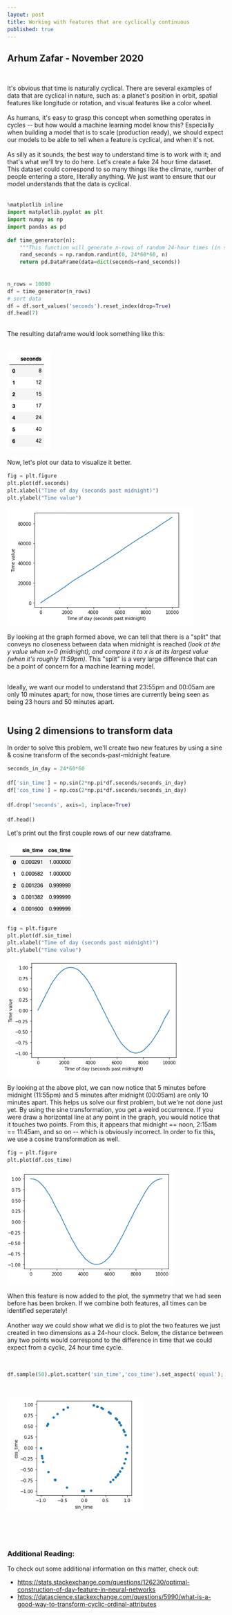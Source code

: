 ```yaml
---
layout: post
title: Working with features that are cyclically continuous
published: true
---
```



## Arhum Zafar - November 2020

<br>

It's obvious that time is naturally cyclical. There are several examples of data that are cyclical in nature, such as: a planet's position in orbit, spatial features like longitude or rotation, and visual features like a color wheel.  
<br>
As humans, it's easy to grasp this concept when something operates in cycles -- but how would a machine learning model know this? Especially when building a model that is to scale (production ready), we should expect our models to be able to tell when a feature is cyclical, and when it's not. 
<br>
<br>
As silly as it sounds, the best way to understand time is to work with it; and that's what we'll try to do here. Let's create a fake 24 hour time dataset. This dataset could correspond to so many things like the climate, number of people entering a store, literally anything. We just want to ensure that our model understands that the data is cyclical.
<br>
<br>
```python
%matplotlib inline
import matplotlib.pyplot as plt
import numpy as np
import pandas as pd
``` 

```python
def time_generator(n):
    """This function will generate n-rows of random 24-hour times (in seconds past midnight)"""
    rand_seconds = np.random.randint(0, 24*60*60, n)
    return pd.DataFrame(data=dict(seconds=rand_seconds))


n_rows = 10000
df = time_generator(n_rows)
# sort data
df = df.sort_values('seconds').reset_index(drop=True)
df.head(7)
``` 
<br>
The resulting dataframe would look something like this:<br>
<br>

![df](/_posts/df.png) <br>
<bR>
Now, let's plot our data to visualize it better.
```python
fig = plt.figure
plt.plot(df.seconds)
plt.xlabel("Time of day (seconds past midnight)")
plt.ylabel("Time value")
```

![plot](_posts/plot.png)



By looking at the graph formed above, we can tell that there is a "split" that conveys no closeness between data when midnight is reached (*look at the y value when x=0 (midnight), and compare it to x is at its largest value (when it's roughly 11:59pm)*. This "split" is a very large difference that can be a point of concern for a machine learning model. 
  
<br>
Ideally, we want our model to understand that 23:55pm and 00:05am are only 10 minutes apart; for now, those times are currently being seen as being 23 hours and 50 minutes apart.
<br>
<br>

## Using 2 dimensions to transform data

In order to solve this problem, we'll create two new features by using a sine & cosine transform of the seconds-past-midnight feature.

```python
seconds_in_day = 24*60*60

df['sin_time'] = np.sin(2*np.pi*df.seconds/seconds_in_day)
df['cos_time'] = np.cos(2*np.pi*df.seconds/seconds_in_day)

df.drop('seconds', axis=1, inplace=True)

df.head()
```
Let's print out the first couple rows of our new dataframe.

![df2](_posts/renamedf.png)

```python
fig = plt.figure
plt.plot(df.sin_time)
plt.xlabel("Time of day (seconds past midnight)")
plt.ylabel("Time value")
```

![plot2](_posts/plot2.png)

By looking at the above plot, we can now notice that 5 minutes before midnight (11:55pm) and 5 minutes after midnight (00:05am) are only 10 minutes apart. This helps us solve our first problem, but we're not done just yet. By using the sine transformation, you get a weird occurrence. If you were draw a horizontal line at any point in the graph, you would notice that it touches two points. From this, it appears that midnight == noon, 2:15am == 11:45am, and so on -- which is obviously incorrect. In order to fix this, we use a cosine transformation as well.

```python
fig = plt.figure
plt.plot(df.cos_time)
```
![plot3](_posts/plot3.png)

When this feature is now added to the plot, the symmetry that we had seen before has been broken. If we combine both features, all times can be identified seperately!
<br>
<br>
Another way we could show what we did is to plot the two features we just created in two dimensions as a 24-hour clock. Below, the distance between any two points would correspond to the difference in time that we could expect from a cyclic, 24 hour time cycle. 

<br>

```python
df.sample(50).plot.scatter('sin_time','cos_time').set_aspect('equal');
```
<br>

![plot4](_posts/plot4.png)

<br>
<br>
<br>

### Additional Reading:
To check out some additional information on this matter, check out:

- https://stats.stackexchange.com/questions/126230/optimal-construction-of-day-feature-in-neural-networks
- https://datascience.stackexchange.com/questions/5990/what-is-a-good-way-to-transform-cyclic-ordinal-attributes



